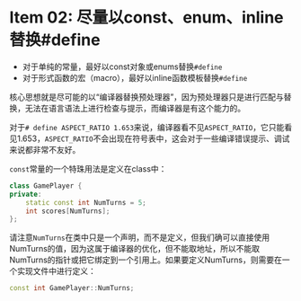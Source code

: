 # Item 02: 尽量以const、enum、inline替换#define

* 对于单纯的常量，最好以const对象或enums替换`#define`
* 对于形式函数的宏（macro），最好以inline函数模板替换`#define`

核心思想就是尽可能的以“编译器替换预处理器”，因为预处理器只是进行匹配与替换，无法在语言语法上进行检查与提示，而编译器是有这个能力的。

对于`# define ASPECT_RATIO 1.653`来说，编译器看不见`ASPECT_RATIO`，它只能看见1.653，`ASPECT_RATIO`不会出现在符号表中，这会对于一些编译错误提示、调试来说都非常不友好。

`const`常量的一个特珠用法是定义在class中：

```cpp
class GamePlayer {
private:
    static const int NumTurns = 5;
    int scores[NumTurns];
};
```

请注意`NumTurns`在类中只是一个声明，而不是定义，但我们确可以直接使用NumTurns的值，因为这属于编译器的优化，但不能取地址，所以不能取NumTurns的指针或把它绑定到一个引用上。如果要定义NumTurns，则需要在一个实现文件中进行定义：

```cpp
const int GamePlayer::NumTurns;
```